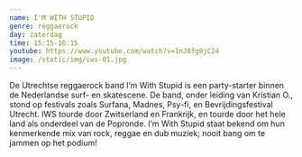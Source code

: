 ```yaml
---
name: I'M WITH STUPID
genre: reggaerock
day: zaterdag
time: 15:15-16:15
youtube: https://www.youtube.com/watch?v=1nJ8fg0jC24
image: /static/img/iws-01.jpg
---
```

De Utrechtse reggaerock band I’m With Stupid is een party-starter binnen de Nederlandse surf- en skatescene. De band, onder leiding van Kristian O., stond op festivals zoals Surfana, Madnes, Psy-fi, en Bevrijdingsfestival Utrecht. IWS tourde door Zwitserland en Frankrijk, en tourde door het hele land als onderdeel van de Popronde. I’m With Stupid staat bekend om hun kenmerkende mix van rock, reggae en dub muziek; nooit bang om te jammen op het podium!
